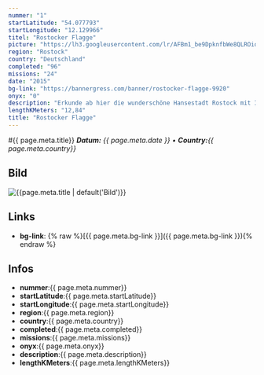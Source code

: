 ```yaml
---
nummer: "1"
startLatitude: "54.077793"
startLongitude: "12.129966"
titel: "Rostocker Flagge"
picture: "https://lh3.googleusercontent.com/lr/AFBm1_be9DpknfbWe8QLROiqbX5kH10NiOBje_XG5_yoYdjSNGeNyF7k_Y2JUIUv7W06eyNpFoHtsGPuSpyQ-8-8S1jMaUs-dSxUrwjx2DTnk4g_KHVsr8aR2i1a10SkSp_Nh6597vVV0maWbk57GeKWvzZywkCAysKoM6rJegESG2vdvRIaI1s4D-2t9qTtyFq9q-8kcKZTtMfL9zbQ55NTJvuSbEcr0_GGV-cu4_l5080HqeQ68GWFeVyC9Kyfo6CPBpHTmZirx4eEN6Buw0UCJ60GU9B-G2nXKO34of-OBlwJFgevnbEBesZHZV7dGqSYJJUyKk8AekDhQzGgxToyahYqnmlh8uLkgpq7r3EKgV6GwWTzrDs769P6rPgZcNJ5OXSTNxJbTSAtQwpBhaec_Koko_0H8sxReIRtvlK6fjpDdnIP-g4UbX5AYnzTOTxkXbEAR2W3P2j3DUBzf4QymN2RWtjxWwV7pFz0Ohm07RvA6hX5U1GLmMiUXCAr5pHaLPlL6hkz_DV5a0ufb0NYcVszGZIIwYPIbh6ZLlrDkAX0oKTdTM0H4lQ4VshUcH3lPSmOmmxsv09mbPdtw-jMGKQB8Js5PDK-w7k3r5Nj7aswAizV0SGpHnGkfTH3O9Gw1cWiadpmJwWMlnZAlACL3scXKV1DqFVDU0756-C488to_D-jceUQRK1Ru6z0gw-QwsMl9FwmgQ"
region: "Rostock"
country: "Deutschland"
completed: "96"
missions: "24"
date: "2015"
bg-link: "https://bannergress.com/banner/rostocker-flagge-9920"
onyx: "0"
description: "Erkunde ab hier die wunderschöne Hansestadt Rostock mit Ihren Sehenswürdigkeiten.\nBeginne mit dem Bahnhof als zentralen Anlaufpunkt.\nPS- Es sollte das Fahrrad genutzt werden."
lengthKMeters: "12,84"
title: "Rostocker Flagge"
---
```


#{{ page.meta.title}}
_**Datum:** {{ page.meta.date }} • **Country:**{{ page.meta.country}}_

## Bild
![{{page.meta.title | default('Bild')}}]({{page.meta.picture}})

## Links
- **bg-link**: {% raw %}[{{ page.meta.bg-link }}]({{ page.meta.bg-link }}){% endraw %}

## Infos
- **nummer**:{{ page.meta.nummer}}
- **startLatitude**:{{ page.meta.startLatitude}}
- **startLongitude**:{{ page.meta.startLongitude}}
- **region**:{{ page.meta.region}}
- **country**:{{ page.meta.country}}
- **completed**:{{ page.meta.completed}}
- **missions**:{{ page.meta.missions}}
- **onyx**:{{ page.meta.onyx}}
- **description**:{{ page.meta.description}}
- **lengthKMeters**:{{ page.meta.lengthKMeters}}

